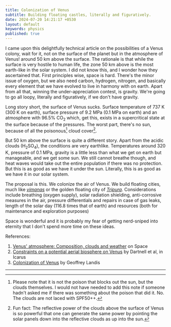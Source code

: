 ```yaml
---
title: Colonization of Venus 
subtitle: Building floating castles, literally and figuratively. 
date: 2024-07-20 14:21:17 +0530
layout: default
keywords: physics
published: true
---
```



I came upon this delightfully technical article on the possibilities of a Venus
colony, wait for it, not on the surface of the planet but in the atmosphere of
Venus! around 50 km above the surface. The rationale is that while the surface is
very hostile to human life, the zone 50 km above is the most earth-like in the solar
system. I did not know this, and I wonder how they ascertained that. First
principles wise, space is hard. There's the minor issue of oxygen, but we also need
carbon, hydrogen, nitrogen, and basically every element that we have evolved to live
in harmony with on earth. Apart from all that, winning the under-appreciation
contest, is gravity. We're going to go all loopy, literally and figuratively, if we
don't have gravity.

Long story short, the surface of Venus sucks. Surface temperature of 737 K (300 K on
earth), surface pressure of 9.2 MPa (0.1 MPa on earth) and an atmosphere with 96.5%
CO$_2$ which, get this, exists in a supercritical state at the surface because of
the pressures. The worst part, there's no sun, because of all the poisonous[^1] cloud
cover[^2].

But 50 km above the surface is quite a different story. Apart from the acidic
clouds (H$_2$SO$_4$), the conditions are very earthlike. Temperatures around 320 K,
pressure of 0.1 MPa, gravity is a little less than what we get on earth but manageable,
and we get some sun. We still cannot breathe though, and heat waves would take out the
entire population if there was no protection. But this is as good as we have it under
the sun. Literally, this is as good as we have it in our solar system.
                                
The proposal is this. We colonize the air of Venus. We build floating cities, much like
<a href="https://en.wikipedia.org/wiki/Vimana"><em>vimanas</em></a> or the golden
floating
city of <a
href="https://en.wikipedia.org/wiki/Tripura_(mythology)#The_construction_of_the_three_cities"><em>Tripura</em></a>.
Considerations include breathing (oxygen supply), solar radiation shielding,
anti-corrosive measures in the air, pressure differentials and repairs in case of gas
leaks, length of the solar day (116.8 times that of earth) and resources (both for
maintenance and exploration purposes)

Space is wonderful and it is probably my fear of getting nerd-sniped into eternity
that I don't spend more time on these ideas.
                                
References:<br>
1. <a href="https://www.space.com/18527-venus-atmosphere.html">Venus' atmosphere:
Composition, clouds and weather</a> on Space<br>
2. <a href="https://doi.org/10.1016/j.icarus.2015.05.006">Constraints on a potential
aerial biosphere on Venus</a> by Dartnell et al, in Icarus<br>
3. <a
href="https://ntrs.nasa.gov/api/citations/20030022668/downloads/20030022668.pdf">Colonization
of Venus</a> by Geoffrey Landis

---

[^1]: Please note that it is not the poison that blocks out the sun, but the clouds themselves. I would not have needed to add this note if someone hadn't asked me if there was something about the poison that did it. No. The clouds are not laced with SPF50++.

[^2]: Fun fact: The reflective power of the clouds above the surface of Venus is so powerful that one can generate the same power by pointing the solar panels down into the reflective clouds as up into the sun. 
